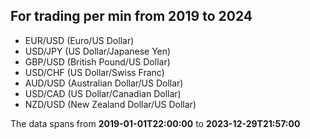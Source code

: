 ## For trading per min from 2019 to 2024
- EUR/USD (Euro/US Dollar)
- USD/JPY (US Dollar/Japanese Yen)
- GBP/USD (British Pound/US Dollar)
- USD/CHF (US Dollar/Swiss Franc)
- AUD/USD (Australian Dollar/US Dollar)
- USD/CAD (US Dollar/Canadian Dollar)
- NZD/USD (New Zealand Dollar/US Dollar)

The data spans from **2019-01-01T22:00:00** to **2023-12-29T21:57:00** 

